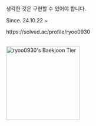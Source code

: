 <p>생각한 것은 구현할 수 있어야 합니다. </p>
<p>Since. 24.10.22 ~ 

<p>https://solved.ac/profile/ryoo0930 </p>
<br>
<img
      src="http://mazassumnida.wtf/api/v2/generate_badge?boj=ryoo0930"
      height="200"
      alt="ryoo0930's Baekjoon Tier"
  />
